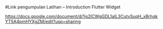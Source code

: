 #Link pengumpulan Latihan – Introduction Flutter Widget

https://docs.google.com/document/d/1js2ICWgGDL1aIL3CutvSuqH_xBrhqkYT5A4pmHYXgZM/edit?usp=sharing